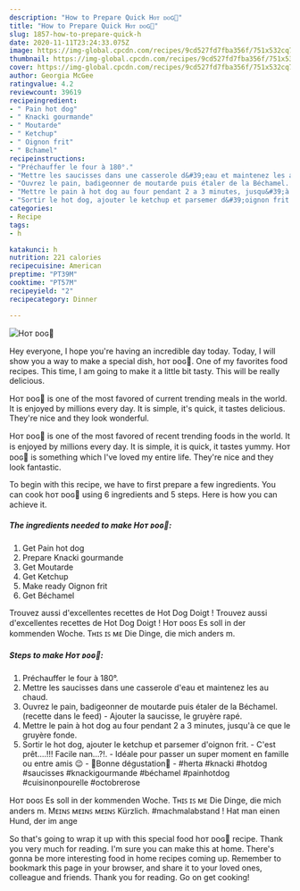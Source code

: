 ```yaml
---
description: "How to Prepare Quick Hᴏᴛ ᴅᴏɢ🌭"
title: "How to Prepare Quick Hᴏᴛ ᴅᴏɢ🌭"
slug: 1857-how-to-prepare-quick-h
date: 2020-11-11T23:24:33.075Z
image: https://img-global.cpcdn.com/recipes/9cd527fd7fba356f/751x532cq70/hᴏᴛ-ᴅᴏɢ🌭-photo-principale-de-la-recette.jpg
thumbnail: https://img-global.cpcdn.com/recipes/9cd527fd7fba356f/751x532cq70/hᴏᴛ-ᴅᴏɢ🌭-photo-principale-de-la-recette.jpg
cover: https://img-global.cpcdn.com/recipes/9cd527fd7fba356f/751x532cq70/hᴏᴛ-ᴅᴏɢ🌭-photo-principale-de-la-recette.jpg
author: Georgia McGee
ratingvalue: 4.2
reviewcount: 39619
recipeingredient:
- " Pain hot dog"
- " Knacki gourmande"
- " Moutarde"
- " Ketchup"
- " Oignon frit"
- " Bchamel"
recipeinstructions:
- "Préchauffer le four à 180°."
- "Mettre les saucisses dans une casserole d&#39;eau et maintenez les au chaud."
- "Ouvrez le pain, badigeonner de moutarde puis étaler de la Béchamel. (recette dans le feed) Ajouter la saucisse, le gruyère rapé."
- "Mettre le pain à hot dog au four pendant 2 a 3 minutes, jusqu&#39;à ce que le gruyère fonde."
- "Sortir le hot dog, ajouter le ketchup et parsemer d&#39;oignon frit. C&#39;est prêt....!!! Facile nan...?!. Idéale pour passer un super moment en famille ou entre amis 😉 🌸Bonne dégustation🌸 #herta #knacki #hotdog #saucisses #knackigourmande #béchamel #painhotdog #cuisinonpourelle #octobrerose"
categories:
- Recipe
tags:
- h

katakunci: h 
nutrition: 221 calories
recipecuisine: American
preptime: "PT39M"
cooktime: "PT57M"
recipeyield: "2"
recipecategory: Dinner

---
```



![Hᴏᴛ ᴅᴏɢ🌭](https://img-global.cpcdn.com/recipes/9cd527fd7fba356f/751x532cq70/hᴏᴛ-ᴅᴏɢ🌭-photo-principale-de-la-recette.jpg)

Hey everyone, I hope you're having an incredible day today. Today, I will show you a way to make a special dish, hᴏᴛ ᴅᴏɢ🌭. One of my favorites food recipes. This time, I am going to make it a little bit tasty. This will be really delicious.

Hᴏᴛ ᴅᴏɢ🌭 is one of the most favored of current trending meals in the world. It is enjoyed by millions every day. It is simple, it&#39;s quick, it tastes delicious. They&#39;re nice and they look wonderful.

Hᴏᴛ ᴅᴏɢ🌭 is one of the most favored of recent trending foods in the world. It is enjoyed by millions every day. It is simple, it is quick, it tastes yummy. Hᴏᴛ ᴅᴏɢ🌭 is something which I've loved my entire life. They're nice and they look fantastic.


To begin with this recipe, we have to first prepare a few ingredients. You can cook hᴏᴛ ᴅᴏɢ🌭 using 6 ingredients and 5 steps. Here is how you can achieve it.

<!--inarticleads1-->

##### The ingredients needed to make Hᴏᴛ ᴅᴏɢ🌭:

1. Get  Pain hot dog
1. Prepare  Knacki gourmande
1. Get  Moutarde
1. Get  Ketchup
1. Make ready  Oignon frit
1. Get  Béchamel


Trouvez aussi d&#39;excellentes recettes de Hot Dog Doigt ! Trouvez aussi d&#39;excellentes recettes de Hot Dog Doigt ! Hᴏᴛ ᴅᴏɢꜱ Es soll in der kommenden Woche. Tʜɪꜱ ɪꜱ ᴍᴇ Die Dinge, die mich anders m. 

<!--inarticleads2-->

##### Steps to make Hᴏᴛ ᴅᴏɢ🌭:

1. Préchauffer le four à 180°.
1. Mettre les saucisses dans une casserole d&#39;eau et maintenez les au chaud.
1. Ouvrez le pain, badigeonner de moutarde puis étaler de la Béchamel. (recette dans le feed) - Ajouter la saucisse, le gruyère rapé.
1. Mettre le pain à hot dog au four pendant 2 a 3 minutes, jusqu&#39;à ce que le gruyère fonde.
1. Sortir le hot dog, ajouter le ketchup et parsemer d&#39;oignon frit. - C&#39;est prêt....!!! Facile nan...?!. - Idéale pour passer un super moment en famille ou entre amis 😉 - 🌸Bonne dégustation🌸 - #herta #knacki #hotdog #saucisses #knackigourmande #béchamel #painhotdog #cuisinonpourelle #octobrerose


Hᴏᴛ ᴅᴏɢꜱ Es soll in der kommenden Woche. Tʜɪꜱ ɪꜱ ᴍᴇ Die Dinge, die mich anders m. Mᴇɪɴꜱ ᴍᴇɪɴꜱ ᴍᴇɪɴꜱ Kürzlich. #machmalabstand ! Hat man einen Hund, der im ange 

So that's going to wrap it up with this special food hᴏᴛ ᴅᴏɢ🌭 recipe. Thank you very much for reading. I'm sure you can make this at home. There's gonna be more interesting food in home recipes coming up. Remember to bookmark this page in your browser, and share it to your loved ones, colleague and friends. Thank you for reading. Go on get cooking!
